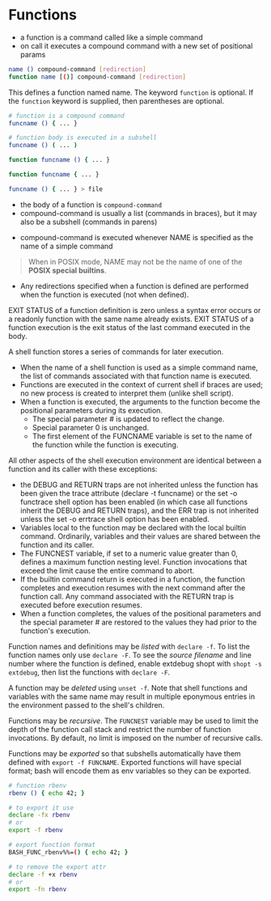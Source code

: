 # Functions

- a function is a command called like a simple command
- on call it executes a compound command with a new set of positional params

```bash
name () compound-command [redirection]
function name [()] compound-command [redirection]
```

This defines a function named name. The keyword `function` is optional. If the `function` keyword is supplied, then parentheses are optional.

```bash
# function is a compound command
funcname () { ... }

# function body is executed in a subshell
funcname () ( ... )

function funcname () { ... }

function funcname { ... }

funcname () { ... } > file
```

- the body of a function is `compound-command`
- compound-command is usually a list (commands in braces), but it may also be a subshell (commands in parens)
* compound-command is executed whenever NAME is specified as the name of a simple command
> When in POSIX mode, NAME may not be the name of one of the **POSIX special builtins**.
* Any redirections specified when a function is defined are performed when the function is executed (not when defined).

EXIT STATUS of a function definition is zero unless a syntax error occurs or a readonly function with the same name already exists. 
EXIT STATUS of a function execution is the exit status of the last command executed in the body.

A shell function stores a series of commands for later execution. 
* When the name of a shell function is used as a simple command name, the list of commands associated with that function name is executed.
* Functions are executed in the context of current shell if braces are used; no new process is created to interpret them (unlike shell script). 
* When a function is executed, the arguments to the function become the positional parameters during its execution. 
  - The special parameter # is updated to reflect the change. 
  - Special parameter 0 is unchanged. 
  - The first element of the FUNCNAME variable is set to the name of the function while the function is executing.


All other aspects of the shell execution environment are identical between a function and its caller with these exceptions: 
- the DEBUG and RETURN traps are not inherited unless the function has been given the trace attribute (declare -t funcname) or
  the set -o functrace shell option has been enabled (in which case all functions inherit the DEBUG and RETURN traps), 
  and the ERR trap is not inherited unless the set -o errtrace shell option has been enabled.
- Variables local to the function may be declared with the local builtin command.
  Ordinarily, variables and their values are shared between the function and its caller.
- The FUNCNEST variable, if set to a numeric value greater than 0, defines a maximum function nesting level. 
  Function invocations that exceed the limit cause the entire command to abort.
- If the builtin command return is executed in a function, the function completes and execution resumes with the next 
  command after the function call. Any command associated with the RETURN trap is executed before execution resumes. 
- When a function completes, the values of the positional parameters and the special parameter # are restored to the values they had prior to the function's execution.


Function names and definitions may be *listed* with `declare -f`. To list the function names only use `declare -F`. To see the *source filename* and line number where the function is defined, enable extdebug shopt with `shopt -s extdebug`, then list the functions with `declare -F`.

A function may be *deleted* using `unset -f`. Note that shell functions and variables with the same name may result in multiple eponymous entries in the environment passed to the shell's children.

Functions may be *recursive*. The `FUNCNEST` variable may be used to limit the depth of the function call stack and restrict the number of function invocations. By default, no limit is imposed on the number of recursive calls.

Functions may be *exported* so that subshells automatically have them defined with `export -f FUNCNAME`. Exported functions will have special format; bash will encode them as env variables so they can be exported.


```bash
# function rbenv
rbenv () { echo 42; }

# to export it use
declare -fx rbenv
# or
export -f rbenv

# export function format
BASH_FUNC_rbenv%%=() { echo 42; }

# to remove the export attr
declare -f +x rbenv
# or
export -fn rbenv
```
